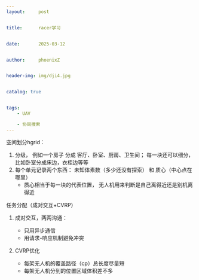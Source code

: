 ```yaml
---
layout:     post


title:      racer学习


date:       2025-03-12


author:     phoenixZ


header-img: img/dji4.jpg


catalog: true


tags:
    - UAV

    - 协同搜索
---
```



空间划分hgrid： 
1. 分级， 例如一个房子 分成 客厅、卧室、厨房、卫生间； 每一块还可以细分， 比如卧室分成床边，衣柜边等等
2. 每个单元记录两个东西： 未知体素数（多少还没有探索） 和 质心（中心点在哪里）
   - 质心相当于每一块的代表位置， 无人机用来判断是自己离得近还是别机离得近

任务分配（成对交互+CVRP）
1. 成对交互，两两沟通：
   - 只用异步通信
   - 用请求-响应机制避免冲突

2. CVRP优化
   - 每架无人机的覆盖路径（cp）总长度尽量短
   - 每架无人机分到的位置区域体积差不多
